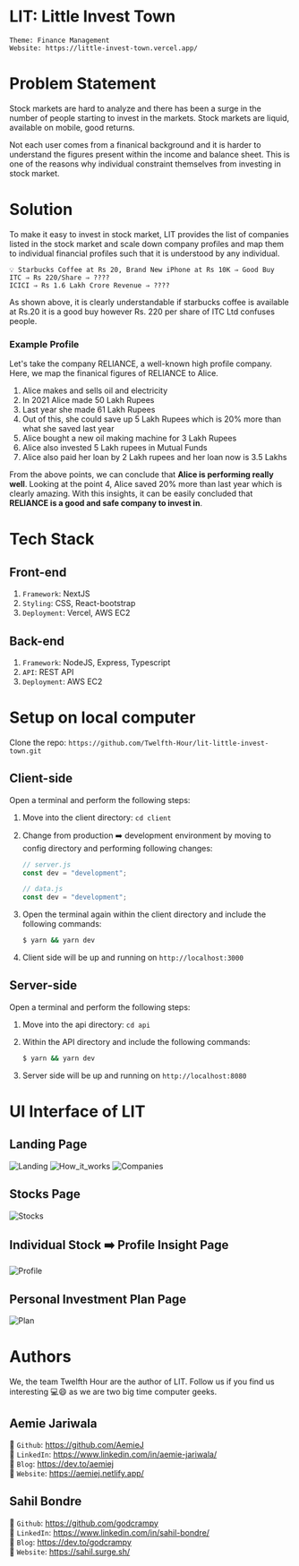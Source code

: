 # LIT: Little Invest Town

`Theme: Finance Management`  
`Website: https://little-invest-town.vercel.app/`

# Problem Statement

Stock markets are hard to analyze and there has been a surge in the number of people starting to invest in the markets. Stock markets are liquid, available on mobile, good returns.

Not each user comes from a finanical background and it is harder to understand the figures present within the income and balance sheet. This is one of the reasons why individual constraint themselves from investing in stock market.

# Solution

To make it easy to invest in stock market, LIT provides the list of companies listed in the stock market and scale down company profiles and map them to individual financial profiles such that it is understood by any individual.

```
💡 Starbucks Coffee at Rs 20, Brand New iPhone at Rs 10K ⇒ Good Buy
ITC ⇒ Rs 220/Share ⇒ ????
ICICI ⇒ Rs 1.6 Lakh Crore Revenue ⇒ ????
```
As shown above, it is clearly understandable if starbucks coffee is available at Rs.20 it is a good buy however Rs. 220 per share of ITC Ltd confuses people. 

### Example Profile
Let's take the company RELIANCE, a well-known high profile company. Here, we map the finanical figures of RELIANCE to Alice. 

1. Alice makes and sells oil and electricity
2. In 2021 Alice made 50 Lakh Rupees
3. Last year she made 61 Lakh Rupees
4. Out of this, she could save up 5 Lakh Rupees which is 20% more than what she saved last year
5. Alice bought a new oil making machine for 3 Lakh Rupees
6. Alice also invested 5 Lakh rupees in Mutual Funds
7. Alice also paid her loan by 2 Lakh rupees and her loan now is 3.5 Lakhs

From the above points, we can conclude that **Alice is performing really well**. Looking at the point 4, Alice saved 20% more than last year which is clearly amazing. With this insights, it can be easily concluded that **RELIANCE is a good and safe company to invest in**.

# Tech Stack

## Front-end 
1. `Framework`: NextJS 
2. `Styling`: CSS, React-bootstrap
3. `Deployment`: Vercel, AWS EC2

## Back-end 
1. `Framework`: NodeJS, Express, Typescript 
2. `API`: REST API
3. `Deployment`: AWS EC2

# Setup on local computer
Clone the repo: `https://github.com/Twelfth-Hour/lit-little-invest-town.git`

## Client-side
Open a terminal and perform the following steps:

1. Move into the client directory: `cd client`
2. Change from production ➡️ development environment by moving to config directory and performing following changes:

    ```javascript
    // server.js
    const dev = "development";
    ```

    ```javascript
    // data.js
    const dev = "development";
    ```

3. Open the terminal again within the client directory and include the following commands: 
    ```bash
    $ yarn && yarn dev
    ```

4. Client side will be up and running on `http://localhost:3000`

## Server-side
Open a terminal and perform the following steps:

1. Move into the api directory: `cd api`
2. Within the API directory and include the following commands: 
    ```bash
    $ yarn && yarn dev
    ```

4. Server side will be up and running on `http://localhost:8080`

# UI Interface of LIT 

## Landing Page
![Landing](./image/landing/Landing.png)
![How_it_works](./image/landing/How_it_works.png)
![Companies](./image/landing/Companies.png)

## Stocks Page 
![Stocks](./image/stocks/Stocks.png)

## Individual Stock ➡️ Profile Insight Page
![Profile](./image/profile/Insight.png)

## Personal Investment Plan Page
![Plan](./image/profile/Plan.png)

# Authors 
We, the team Twelfth Hour are the author of LIT. Follow us if you find us interesting 💻😄 as we are two big time computer geeks. 

## Aemie Jariwala
📌 `Github`: https://github.com/AemieJ <br/>
📌 `LinkedIn`: https://www.linkedin.com/in/aemie-jariwala/ <br/>
📌 `Blog`: https://dev.to/aemiej <br/>
📌 `Website`: https://aemiej.netlify.app/ <br/>

## Sahil Bondre
📌 `Github`: https://github.com/godcrampy <br/>
📌 `LinkedIn`: https://www.linkedin.com/in/sahil-bondre/ <br/>
📌 `Blog`: https://dev.to/godcrampy <br/>
📌 `Website`: https://sahil.surge.sh/ <br/>